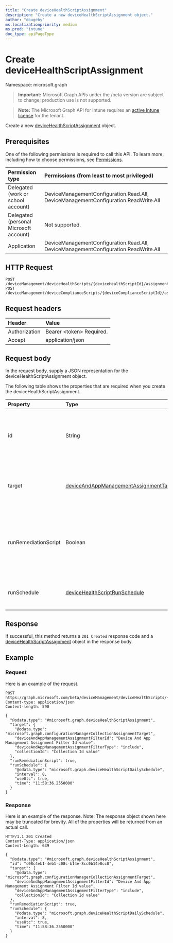 ```yaml
---
title: "Create deviceHealthScriptAssignment"
description: "Create a new deviceHealthScriptAssignment object."
author: "dougeby"
ms.localizationpriority: medium
ms.prod: "intune"
doc_type: apiPageType
---
```


# Create deviceHealthScriptAssignment

Namespace: microsoft.graph

> **Important:** Microsoft Graph APIs under the /beta version are subject to change; production use is not supported.

> **Note:** The Microsoft Graph API for Intune requires an [active Intune license](https://go.microsoft.com/fwlink/?linkid=839381) for the tenant.

Create a new [deviceHealthScriptAssignment](../resources/intune-devices-devicehealthscriptassignment.md) object.

## Prerequisites
One of the following permissions is required to call this API. To learn more, including how to choose permissions, see [Permissions](/graph/permissions-reference).

|Permission type|Permissions (from least to most privileged)|
|:---|:---|
|Delegated (work or school account)|DeviceManagementConfiguration.Read.All, DeviceManagementConfiguration.ReadWrite.All|
|Delegated (personal Microsoft account)|Not supported.|
|Application|DeviceManagementConfiguration.Read.All, DeviceManagementConfiguration.ReadWrite.All|

## HTTP Request
<!-- {
  "blockType": "ignored"
}
-->
``` http
POST /deviceManagement/deviceHealthScripts/{deviceHealthScriptId}/assignments
POST /deviceManagement/deviceComplianceScripts/{deviceComplianceScriptId}/assignments
```

## Request headers
|Header|Value|
|:---|:---|
|Authorization|Bearer &lt;token&gt; Required.|
|Accept|application/json|

## Request body
In the request body, supply a JSON representation for the deviceHealthScriptAssignment object.

The following table shows the properties that are required when you create the deviceHealthScriptAssignment.

|Property|Type|Description|
|:---|:---|:---|
|id|String|Key of the device health script assignment entity. This property is read-only.|
|target|[deviceAndAppManagementAssignmentTarget](../resources/intune-shared-deviceandappmanagementassignmenttarget.md)|The Azure Active Directory group we are targeting the script to|
|runRemediationScript|Boolean|Determine whether we want to run detection script only or run both detection script and remediation script|
|runSchedule|[deviceHealthScriptRunSchedule](../resources/intune-devices-devicehealthscriptrunschedule.md)|Script run schedule for the target group|



## Response
If successful, this method returns a `201 Created` response code and a [deviceHealthScriptAssignment](../resources/intune-devices-devicehealthscriptassignment.md) object in the response body.

## Example

### Request
Here is an example of the request.
``` http
POST https://graph.microsoft.com/beta/deviceManagement/deviceHealthScripts/{deviceHealthScriptId}/assignments
Content-type: application/json
Content-length: 590

{
  "@odata.type": "#microsoft.graph.deviceHealthScriptAssignment",
  "target": {
    "@odata.type": "microsoft.graph.configurationManagerCollectionAssignmentTarget",
    "deviceAndAppManagementAssignmentFilterId": "Device And App Management Assignment Filter Id value",
    "deviceAndAppManagementAssignmentFilterType": "include",
    "collectionId": "Collection Id value"
  },
  "runRemediationScript": true,
  "runSchedule": {
    "@odata.type": "microsoft.graph.deviceHealthScriptDailySchedule",
    "interval": 8,
    "useUtc": true,
    "time": "11:58:36.2550000"
  }
}
```

### Response
Here is an example of the response. Note: The response object shown here may be truncated for brevity. All of the properties will be returned from an actual call.
``` http
HTTP/1.1 201 Created
Content-Type: application/json
Content-Length: 639

{
  "@odata.type": "#microsoft.graph.deviceHealthScriptAssignment",
  "id": "c08c4eb1-4eb1-c08c-b14e-8cc0b14e8cc0",
  "target": {
    "@odata.type": "microsoft.graph.configurationManagerCollectionAssignmentTarget",
    "deviceAndAppManagementAssignmentFilterId": "Device And App Management Assignment Filter Id value",
    "deviceAndAppManagementAssignmentFilterType": "include",
    "collectionId": "Collection Id value"
  },
  "runRemediationScript": true,
  "runSchedule": {
    "@odata.type": "microsoft.graph.deviceHealthScriptDailySchedule",
    "interval": 8,
    "useUtc": true,
    "time": "11:58:36.2550000"
  }
}
```



